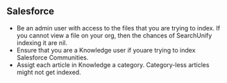 ## Salesforce
- Be an admin user with access to the files that you are trying to index. If you cannot view a file on your org, then the chances of SearchUnify indexing it are nil.
- Ensure that you are a Knowledge user if youare trying to index Salesforce Communities.
- Assigt
 each article in Knowledge a category. Category-less articles might not get indexed.
